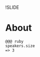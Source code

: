 !SLIDE 
# About #

    @@@ ruby
    speakers.size
    => 3


<!-- Condense these into one slide, save emails till the last (so people can write them down) -->
